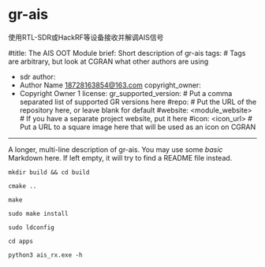 # gr-ais
使用RTL-SDR或HackRF等设备接收并解调AIS信号

#title: The AIS OOT Module
brief: Short description of gr-ais
tags: # Tags are arbitrary, but look at CGRAN what other authors are using
  - sdr
author:
  - Author Name <18728163854@163.com>
copyright_owner:
  - Copyright Owner 1
license:
gr_supported_version: # Put a comma separated list of supported GR versions here
#repo: # Put the URL of the repository here, or leave blank for default
#website: <module_website> # If you have a separate project website, put it here
#icon: <icon_url> # Put a URL to a square image here that will be used as an icon on CGRAN
---
A longer, multi-line description of gr-ais.
You may use some *basic* Markdown here.
If left empty, it will try to find a README file instead.

```
mkdir build && cd build

cmake ..

make

sudo make install

sudo ldconfig

cd apps

python3 ais_rx.exe -h
```